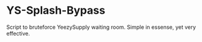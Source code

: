 # YS-Splash-Bypass
Script to bruteforce YeezySupply waiting room. Simple in essense, yet very effective.
